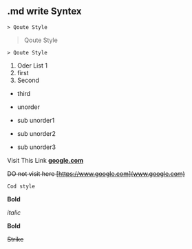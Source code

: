 ## .md write Syntex 

`> Qoute Style`
> Qoute Style

`> Qoute Style`  
1. Oder List 1
 1. first
 2. Second
   * third

* unorder
 * sub unorder1
  * sub unorder2
  * sub unorder3



Visit This Link **[google.com](https://www.google.com)**

~~DO not visit here [https://www.google.com](www.google.com)~~

` Cod style `

__Bold__

*italic*

**Bold**

~~Strike~~

